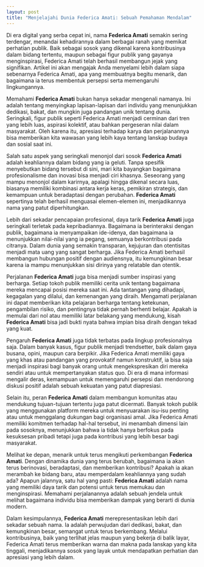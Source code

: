 ```yaml
---
layout: post
title: "Menjelajahi Dunia Federica Amati: Sebuah Pemahaman Mendalam"
---
```


Di era digital yang serba cepat ini, nama **Federica Amati** semakin sering terdengar, menandai kehadirannya dalam berbagai ranah yang memikat perhatian publik. Baik sebagai sosok yang dikenal karena kontribusinya dalam bidang tertentu, maupun sebagai figur publik yang gayanya menginspirasi, Federica Amati telah berhasil membangun jejak yang signifikan. Artikel ini akan mengajak Anda menyelami lebih dalam siapa sebenarnya Federica Amati, apa yang membuatnya begitu menarik, dan bagaimana ia terus membentuk persepsi serta memengaruhi lingkungannya.

Memahami **Federica Amati** bukan hanya sekadar mengenali namanya. Ini adalah tentang menyingkap lapisan-lapisan dari individu yang menunjukkan dedikasi, bakat, dan mungkin juga pandangan unik tentang dunia. Seringkali, figur publik seperti Federica Amati menjadi cerminan dari tren yang lebih luas, aspirasi kolektif, atau bahkan pergeseran nilai dalam masyarakat. Oleh karena itu, apresiasi terhadap karya dan perjalanannya bisa memberikan kita wawasan yang lebih kaya tentang lanskap budaya dan sosial saat ini.

Salah satu aspek yang seringkali menonjol dari sosok **Federica Amati** adalah keahliannya dalam bidang yang ia geluti. Tanpa spesifik menyebutkan bidang tersebut di sini, mari kita bayangkan bagaimana profesionalisme dan inovasi bisa menjadi ciri khasnya. Seseorang yang mampu menonjol dalam karirnya, apalagi hingga dikenal secara luas, biasanya memiliki kombinasi antara kerja keras, pemikiran strategis, dan kemampuan untuk beradaptasi dengan perubahan. **Federica Amati** sepertinya telah berhasil menguasai elemen-elemen ini, menjadikannya nama yang patut diperhitungkan.

Lebih dari sekadar pencapaian profesional, daya tarik **Federica Amati** juga seringkali terletak pada kepribadiannya. Bagaimana ia berinteraksi dengan publik, bagaimana ia menyampaikan ide-idenya, dan bagaimana ia menunjukkan nilai-nilai yang ia pegang, semuanya berkontribusi pada citranya. Dalam dunia yang semakin transparan, kejujuran dan otentisitas menjadi mata uang yang sangat berharga. Jika Federica Amati berhasil membangun hubungan positif dengan audiensnya, itu kemungkinan besar karena ia mampu menunjukkan sisi dirinya yang relatable dan otentik.

Perjalanan **Federica Amati** juga bisa menjadi sumber inspirasi yang berharga. Setiap tokoh publik memiliki cerita unik tentang bagaimana mereka mencapai posisi mereka saat ini. Ada tantangan yang dihadapi, kegagalan yang dilalui, dan kemenangan yang diraih. Mengamati perjalanan ini dapat memberikan kita pelajaran berharga tentang ketekunan, pengambilan risiko, dan pentingnya tidak pernah berhenti belajar. Apakah ia memulai dari nol atau memiliki latar belakang yang mendukung, kisah **Federica Amati** bisa jadi bukti nyata bahwa impian bisa diraih dengan tekad yang kuat.

Pengaruh **Federica Amati** juga tidak terbatas pada lingkup profesionalnya saja. Dalam banyak kasus, figur publik menjadi trendsetter, baik dalam gaya busana, opini, maupun cara berpikir. Jika Federica Amati memiliki gaya yang khas atau pandangan yang provokatif namun konstruktif, ia bisa saja menjadi inspirasi bagi banyak orang untuk mengekspresikan diri mereka sendiri atau untuk mempertanyakan status quo. Di era di mana informasi mengalir deras, kemampuan untuk memengaruhi persepsi dan mendorong diskusi positif adalah sebuah kekuatan yang patut diapresiasi.

Selain itu, peran **Federica Amati** dalam membangun komunitas atau mendukung tujuan-tujuan tertentu juga patut dicermati. Banyak tokoh publik yang menggunakan platform mereka untuk menyuarakan isu-isu penting atau untuk menggalang dukungan bagi organisasi amal. Jika Federica Amati memiliki komitmen terhadap hal-hal tersebut, ini menambah dimensi lain pada sosoknya, menunjukkan bahwa ia tidak hanya berfokus pada kesuksesan pribadi tetapi juga pada kontribusi yang lebih besar bagi masyarakat.

Melihat ke depan, menarik untuk terus mengikuti perkembangan **Federica Amati**. Dengan dinamika dunia yang terus berubah, bagaimana ia akan terus berinovasi, beradaptasi, dan memberikan kontribusi? Apakah ia akan merambah ke bidang baru, atau memperdalam keahliannya yang sudah ada? Apapun jalannya, satu hal yang pasti: **Federica Amati** adalah nama yang memiliki daya tarik dan potensi untuk terus memukau dan menginspirasi. Memahami perjalanannya adalah sebuah jendela untuk melihat bagaimana individu bisa memberikan dampak yang berarti di dunia modern.

Dalam kesimpulannya, **Federica Amati** merepresentasikan lebih dari sekadar sebuah nama. Ia adalah perwujudan dari dedikasi, bakat, dan kemungkinan besar, semangat untuk terus berkembang. Melalui kontribusinya, baik yang terlihat jelas maupun yang bekerja di balik layar, Federica Amati terus memberikan warna dan makna pada lanskap yang kita tinggali, menjadikannya sosok yang layak untuk mendapatkan perhatian dan apresiasi yang lebih dalam.
